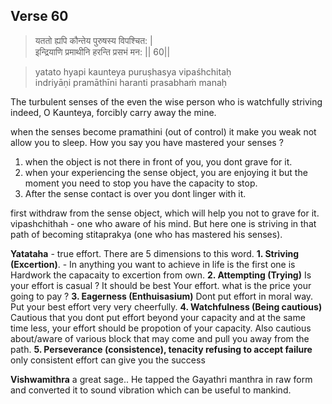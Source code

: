 ## Verse 60

> यततो ह्यपि कौन्तेय पुरुषस्य विपश्चित: |  
इन्द्रियाणि प्रमाथीनि हरन्ति प्रसभं मन: || 60||

>yatato hyapi kaunteya puruṣhasya vipaśhchitaḥ  
indriyāṇi pramāthīni haranti prasabhaṁ manaḥ

The turbulent senses of the even the wise person who is 
watchfully striving indeed, O Kaunteya, forcibly carry away the mine.  

when the senses become pramathini (out of control) it make you weak not allow you to sleep. How you say you have mastered your senses ? 
1. when the object is not there in front of you, you dont grave for it.
2. when your experiencing the sense object, you are enjoying it but the moment you need to stop you have the capacity to stop.
3. After the sense contact is over you dont linger with it.

first withdraw from the sense object, which will help you not to grave for it.  
vipashchithah - one who aware of his mind. But here one is striving in that path of becoming stitaprakya (one who has mastered his senses). 

**Yatataha** - true effort. There are 5 dimensions to this word. 
**1. Striving (Excertion)**. - In anything you want to achieve in life is the first one is Hardwork the capacaity to excertion from own. 
**2. Attempting (Trying)**  Is your effort is casual ? It should be best Your effort. what is the price your going to pay ? 
**3. Eagerness (Enthuisasium)** Dont put effort in moral way. Put your best effort very very cheerfully.
**4. Watchfulness (Being cautious)**  Cautious that you dont put effort beyond your capacity and at the same time less, your effort should be propotion of your capacity. Also cautious about/aware of various block that may come and pull you away from the path.
**5. Perseverance (consistence), tenacity refusing to accept failure**  only consistent effort can give you the success


**Vishwamithra** a great sage.. He tapped the Gayathri manthra in raw form and converted it to sound vibration which can be useful to mankind. 




<!--stackedit_data:
eyJoaXN0b3J5IjpbMTUwNDg4MjMyOSwtMTYyMTI3MzI4OCwtMT
E2MDUwMTczMCwxMTY1NDM5ODk4LDcyMTc0NjM2NiwtMTIzMDY4
NjgxOCwtMzY2NjA2MDY0LDEyNzYyNjY5ODEsNDYwNDU2OTM2LC
0xODg3NzQ5MjgxLC0xMjMxMDE2MjE3XX0=
-->